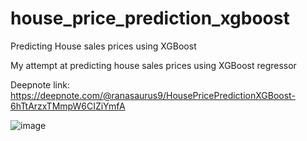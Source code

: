 # house_price_prediction_xgboost
Predicting House sales prices using XGBoost

My attempt at predicting house sales prices using XGBoost regressor

Deepnote link: https://deepnote.com/@ranasaurus9/HousePricePredictionXGBoost-6hTtArzxTMmpW6CIZiYmfA

![image](https://user-images.githubusercontent.com/75426807/154857320-630f8ccf-f260-45c3-8ae0-95f571bf76ad.png)
